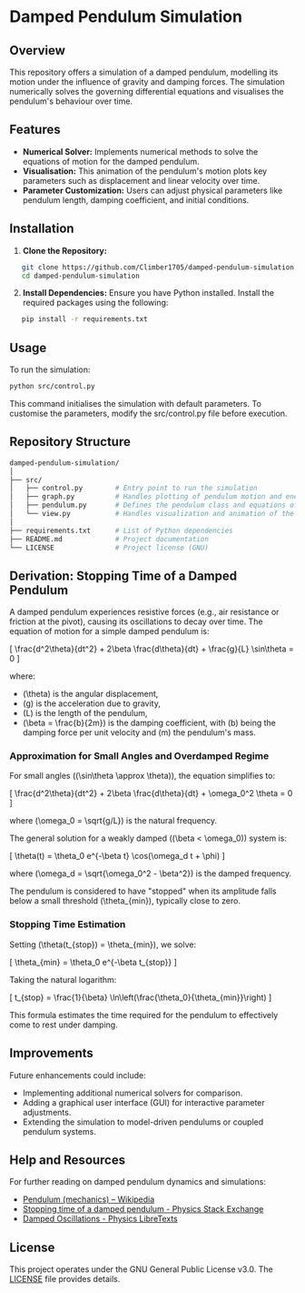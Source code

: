 # Damped Pendulum Simulation
## Overview
This repository offers a simulation of a damped pendulum, modelling its motion under the influence of gravity and damping forces. The simulation numerically solves the governing differential equations and visualises the pendulum's behaviour over time.

## Features
- **Numerical Solver:** Implements numerical methods to solve the equations of motion for the damped pendulum.
- **Visualisation:** This animation of the pendulum's motion plots key parameters such as displacement and linear velocity over time.
 - **Parameter Customization:** Users can adjust physical parameters like pendulum length, damping coefficient, and initial conditions.

## Installation
1. **Clone the Repository:**
```bash
   git clone https://github.com/Climber1705/damped-pendulum-simulation.git
   cd damped-pendulum-simulation
```
2. **Install Dependencies:**
Ensure you have Python installed. Install the required packages using the following:
```bash
   pip install -r requirements.txt
```

## Usage
To run the simulation:
```bash
python src/control.py
```
This command initialises the simulation with default parameters. To customise the parameters, modify the src/control.py file before execution.

## Repository Structure
```graphql
damped-pendulum-simulation/
│
├── src/
│   ├── control.py        # Entry point to run the simulation
│   ├── graph.py          # Handles plotting of pendulum motion and energy graphs
│   ├── pendulum.py       # Defines the pendulum class and equations of motion
│   └── view.py           # Handles visualization and animation of the pendulum
│
├── requirements.txt      # List of Python dependencies
├── README.md             # Project documentation
└── LICENSE               # Project license (GNU)
```

## Derivation: Stopping Time of a Damped Pendulum

A damped pendulum experiences resistive forces (e.g., air resistance or friction at the pivot), causing its oscillations to decay over time. The equation of motion for a simple damped pendulum is:

\[
\frac{d^2\theta}{dt^2} + 2\beta \frac{d\theta}{dt} + \frac{g}{L} \sin\theta = 0
\]

where:
- \(\theta\) is the angular displacement,
- \(g\) is the acceleration due to gravity,
- \(L\) is the length of the pendulum,
- \(\beta = \frac{b}{2m}\) is the damping coefficient, with \(b\) being the damping force per unit velocity and \(m\) the pendulum's mass.

### Approximation for Small Angles and Overdamped Regime

For small angles (\(\sin\theta \approx \theta\)), the equation simplifies to:

\[
\frac{d^2\theta}{dt^2} + 2\beta \frac{d\theta}{dt} + \omega_0^2 \theta = 0
\]

where \(\omega_0 = \sqrt{g/L}\) is the natural frequency.

The general solution for a weakly damped (\(\beta < \omega_0\)) system is:

\[
\theta(t) = \theta_0 e^{-\beta t} \cos(\omega_d t + \phi)
\]

where \(\omega_d = \sqrt{\omega_0^2 - \beta^2}\) is the damped frequency.

The pendulum is considered to have "stopped" when its amplitude falls below a small threshold \(\theta_{min}\), typically close to zero.

### Stopping Time Estimation

Setting \(\theta(t_{stop}) = \theta_{min}\), we solve:

\[
\theta_{min} = \theta_0 e^{-\beta t_{stop}}
\]

Taking the natural logarithm:

\[
t_{stop} = \frac{1}{\beta} \ln\left(\frac{\theta_0}{\theta_{min}}\right)
\]

This formula estimates the time required for the pendulum to effectively come to rest under damping.


## Improvements
Future enhancements could include:
- Implementing additional numerical solvers for comparison.
- Adding a graphical user interface (GUI) for interactive parameter adjustments.
- Extending the simulation to model-driven pendulums or coupled pendulum systems.

## Help and Resources
For further reading on damped pendulum dynamics and simulations:
- [Pendulum (mechanics) – Wikipedia](https://en.wikipedia.org/wiki/Pendulum_(mechanics))
- [Stopping time of a damped pendulum - Physics Stack Exchange](https://physics.stackexchange.com/questions/621912/stopping-time-of-a-damped-pendulum)
- [Damped Oscillations - Physics LibreTexts](https://phys.libretexts.org/Bookshelves/University_Physics/University_Physics_%28OpenStax%29/Book%3A_University_Physics_I_-_Mechanics_Sound_Oscillations_and_Waves_%28OpenStax%29/15%3A_Oscillations/15.06%3A_Damped_Oscillations)

## License
This project operates under the GNU General Public License v3.0. The [LICENSE](https://choosealicense.com/licenses/gpl-3.0/) file provides details.
